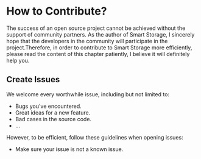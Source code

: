 # How to Contribute?

The success of an open source project cannot be achieved without the support of community partners. As the author of Smart Storage, I sincerely hope that the developers in the community will participate in the project.Therefore, in order to contribute to Smart Storage more efficiently, please read the content of this chapter patiently, I believe it will definitely help you.

## Create Issues

We welcome every worthwhile issue, including but not limited to:

- Bugs you've encountered.
- Great ideas for a new feature.
- Bad cases in the source code.
- ...

However, to be efficient, follow these guidelines when opening issues:

- Make sure your issue is not a known issue.
